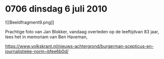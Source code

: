 # 0706 dinsdag 6 juli 2010
 
![[Beeldfragment9.png]]

Prachtige foto van Jan Blokker, vandaag overleden op de leeftijdvan 83 jaar, lees het in memoriam van Ben Haveman,

https://www.volkskrant.nl/nieuws-achtergrond/burgerman-scepticus-en-journalistieke-norm~bfee6b0d/
